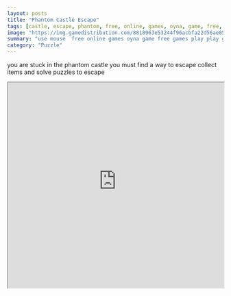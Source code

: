 ```yaml
---
layout: posts
title: "Phantom Castle Escape"
tags: [castle, escape, phantom, free, online, games, oyna, game, free, games, play, play, games]
image: "https://img.gamedistribution.com/8818963e53244f96acbfa22d56ae053a.jpg"
summary: "use mouse  free online games oyna game free games play play games"
category: "Puzzle"
---
```


you are stuck in the phantom castle you must find a way to escape collect items and solve puzzles to escape

<iframe width="100%" height="480px;" src="https://flash.gamedistribution.com?game=8818963e53244f96acbfa22d56ae053a"></iframe>